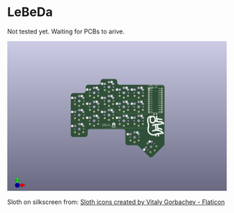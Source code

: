 # LeBeDa
Not tested yet. Waiting for PCBs to arive.

![3D render](3D_render.png)

Sloth on silkscreen from:
[Sloth icons created by Vitaly Gorbachev - Flaticon](https://www.flaticon.com/free-icons/sloth)
